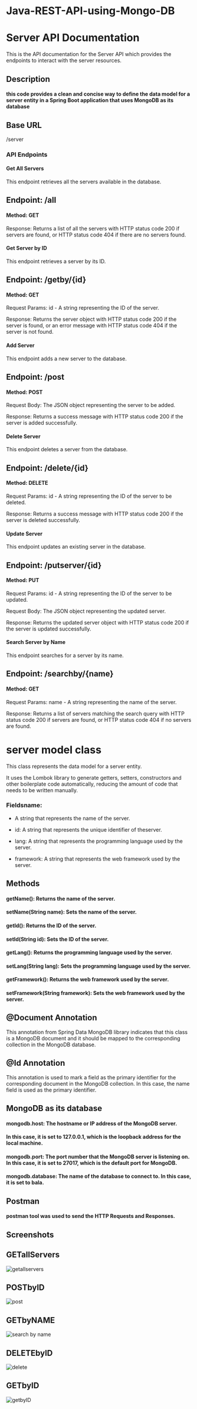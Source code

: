 # Java-REST-API-using-Mongo-DB


# Server API Documentation
This is the API documentation for the Server API which provides the endpoints to interact with the server resources.

## Description

#### this code provides a clean and concise way to define the data model for a server entity in a Spring Boot application that uses MongoDB as its database

## Base URL
/server

### API Endpoints
#### Get All Servers
This endpoint retrieves all the servers available in the database.

## Endpoint: /all

#### Method: GET

Response: Returns a list of all the servers with HTTP status code 200 if servers are found, or HTTP status code 404 if there are no servers found.

#### Get Server by ID
This endpoint retrieves a server by its ID.

## Endpoint: /getby/{id}

#### Method: GET

Request Params: id - A string representing the ID of the server.

Response: Returns the server object with HTTP status code 200 if the server is found, or an error message with HTTP status code 404 if the server is not found.

#### Add Server
This endpoint adds a new server to the database.

## Endpoint: /post

#### Method: POST

Request Body: The JSON object representing the server to be added.

Response: Returns a success message with HTTP status code 200 if the server is added successfully.

#### Delete Server
This endpoint deletes a server from the database.

## Endpoint: /delete/{id}

#### Method: DELETE

Request Params: id - A string representing the ID of the server to be deleted.

Response: Returns a success message with HTTP status code 200 if the server is deleted successfully.

#### Update Server
This endpoint updates an existing server in the database.

## Endpoint: /putserver/{id}

#### Method: PUT

Request Params: id - A string representing the ID of the server to be updated.

Request Body: The JSON object representing the updated server.

Response: Returns the updated server object with HTTP status code 200 if the server is updated successfully.

#### Search Server by Name
This endpoint searches for a server by its name.

## Endpoint: /searchby/{name}

#### Method: GET

Request Params: name - A string representing the name of the server.

Response: Returns a list of servers matching the search query with HTTP status code 200 if servers are found, or HTTP status code 404 if no servers are found.
 
 # server model class
This class represents the data model for a server entity. 

It uses the Lombok library to generate getters, setters, constructors and other boilerplate code automatically, reducing the amount of code that needs to be written manually.

### Fieldsname:
 - A string that represents the name of the server.

- id: A string that represents the unique identifier of theserver.

- lang: A string that represents the programming language used by the server.

- framework: A string that represents the web framework used by the server.

## Methods
#### getName(): Returns the name of the server.

#### setName(String name): Sets the name of the server.
#### getId(): Returns the ID of the server.
#### setId(String id): Sets the ID of the server.
#### getLang(): Returns the programming language used by the server.
#### setLang(String lang): Sets the programming language used by the server.
#### getFramework(): Returns the web framework used by the server.
#### setFramework(String framework): Sets the web framework used by the server.
## @Document Annotation
This annotation from Spring Data MongoDB library indicates that this class is a MongoDB document and it should be mapped to the corresponding collection in the MongoDB database.

## @Id Annotation
This annotation is used to mark a field as the primary identifier for the corresponding document in the MongoDB collection. In this case, the name field is used as the primary identifier.

 ## MongoDB as its database

 #### mongodb.host: The hostname or IP address of the MongoDB server. 
 #### In this case, it is set to 127.0.0.1, which is the loopback address for the local machine.
#### mongodb.port: The port number that the MongoDB server is listening on. In this case, it is set to 27017, which is the default port for MongoDB.
#### mongodb.database: The name of the database to connect to. In this case, it is set to bala.

## Postman
#### postman tool was used to send the HTTP Requests and Responses.








## Screenshots
## GETallServers
![getallservers](https://user-images.githubusercontent.com/94130131/228649338-b6a56123-2063-4bbe-b129-a6615e20069a.PNG)

## POSTbyID

![post](https://user-images.githubusercontent.com/94130131/228649466-976167c1-a30b-4e60-a0d8-9d0d26e6e993.PNG)

## GETbyNAME

![search by name](https://user-images.githubusercontent.com/94130131/228649499-b55b9956-23df-421d-bd7c-a14f295e1db4.PNG)

## DELETEbyID
![delete](https://user-images.githubusercontent.com/94130131/228651173-624e7c7c-aaa7-46ec-902c-6f6403724566.PNG)

## GETbyID

![getbyID](https://user-images.githubusercontent.com/94130131/228651499-a55e71dc-c860-40bc-964d-3bad44841f84.PNG)

